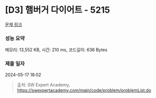 # [D3] 햄버거 다이어트 - 5215 

[문제 링크](https://swexpertacademy.com/main/code/problem/problemDetail.do?contestProbId=AWT-lPB6dHUDFAVT) 

### 성능 요약

메모리: 13,552 KB, 시간: 210 ms, 코드길이: 636 Bytes

### 제출 일자

2024-05-17 18:02



> 출처: SW Expert Academy, https://swexpertacademy.com/main/code/problem/problemList.do